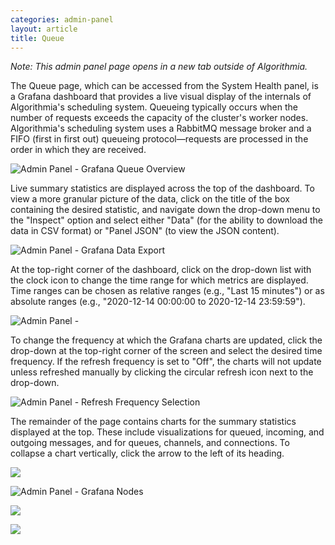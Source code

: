 ```yaml
---
categories: admin-panel
layout: article
title: Queue
---
```


_Note: This admin panel page opens in a new tab outside of Algorithmia._

The Queue page, which can be accessed from the System Health panel, is a Grafana dashboard that provides a live visual display of the internals of Algorithmia's scheduling system. Queueing typically occurs when the number of requests exceeds the capacity of the cluster's worker nodes. Algorithmia's scheduling system uses a RabbitMQ message broker and a FIFO (first in first out) queueing protocol—requests are processed in the order in which they are received.

![Admin Panel - Grafana Queue Overview]({{site.url}}/images/post_images/algo-images-admin/algo-1608589248005.png)

Live summary statistics are displayed across the top of the dashboard. To view a more granular picture of the data, click on the title of the box containing the desired statistic, and navigate down the drop-down menu to the "Inspect" option and select either "Data" (for the ability to download the data in CSV format) or "Panel JSON" (to view the JSON content).

![Admin Panel - Grafana Data Export]({{site.url}}/images/post_images/algo-images-admin/algo-1608593685619.png)

At the top-right corner of the dashboard, click on the drop-down list with the clock icon to change the time range for which metrics are displayed. Time ranges can be chosen as relative ranges (e.g., "Last 15 minutes") or as absolute ranges (e.g., "2020-12-14 00:00:00 to 2020-12-14 23:59:59").

![Admin Panel - ]({{site.url}}/images/post_images/algo-images-admin/algo-1608589946153.png)

To change the frequency at which the Grafana charts are updated, click the drop-down at the top-right corner of the screen and select the desired time frequency. If the refresh frequency is set to "Off", the charts will not update unless refreshed manually by clicking the circular refresh icon next to the drop-down.

![Admin Panel - Refresh Frequency Selection]({{site.url}}/images/post_images/algo-images-admin/algo-1608589588440.png)

The remainder of the page contains charts for the summary statistics displayed at the top. These include visualizations for queued, incoming, and outgoing messages, and for queues, channels, and connections. To collapse a chart vertically, click the arrow to the left of its heading.

![]({{site.url}}/images/post_images/algo-images-admin/algo-1608590626419.png)

![Admin Panel - Grafana Nodes]({{site.url}}/images/post_images/algo-images-admin/algo-1608590492233.png)

![]({{site.url}}/images/post_images/algo-images-admin/algo-1608590590932.png)

![]({{site.url}}/images/post_images/algo-images-admin/algo-1608590664171.png)